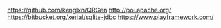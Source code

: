https://github.com/kenglxn/QRGen
http://poi.apache.org/
https://bitbucket.org/xerial/sqlite-jdbc
https://www.playframework.com/
